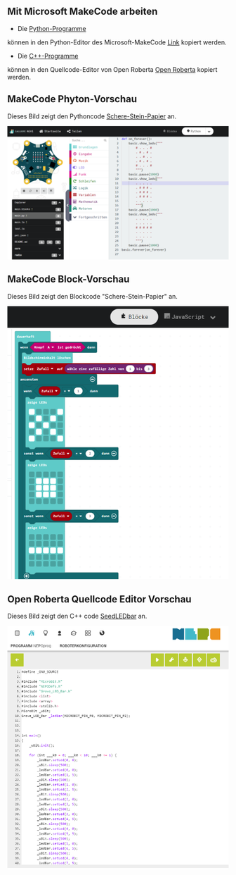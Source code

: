 

## Mit Microsoft MakeCode arbeiten

- Die [Python-Programme](https://github.com/frankyhub/Calliope-MakeCode/tree/master/Python)

können in den Python-Editor des Microsoft-MakeCode [Link](https://makecode.calliope.cc/#editor) kopiert werden.

- Die [C++-Programme](https://github.com/frankyhub/Calliope-MakeCode/tree/master/Cpp)

können in den Quellcode-Editor von Open Roberta [Open Roberta](https://lab.open-roberta.org/) kopiert werden.

## MakeCode Phyton-Vorschau

Dieses Bild zeigt den Pythoncode [Schere-Stein-Papier](https://github.com/frankyhub/Calliope-MakeCode/tree/master/Python/B5-Schere-Stein-Papier) an.

![image](https://github.com/frankyhub/Calliope-MakeCode/blob/master/image/Python.png)

## MakeCode Block-Vorschau

Dieses Bild zeigt den Blockcode "Schere-Stein-Papier" an.

![image](https://github.com/frankyhub/Calliope-MakeCode/blob/master/image/Schere_Stein_Papier.png)

## Open Roberta Quellcode Editor Vorschau

Dieses Bild zeigt den C++ code [SeedLEDbar](https://github.com/frankyhub/Calliope-MakeCode/tree/master/Cpp/B13-SeedLEDbar) an.

![image](https://github.com/frankyhub/Calliope-MakeCode/blob/master/image/NEPO_cpp.png)
